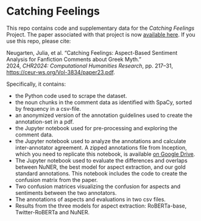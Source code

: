 # Catching Feelings
This repo contains code and supplementary data for the _Catching Feelings_ Project. The paper associated with that project is now [available here](https://ceur-ws.org/Vol-3834/paper23.pdf). If you use this repo, please cite:

Neugarten, Julia, et al. “Catching Feelings: Aspect-Based Sentiment Analysis for Fanfiction Comments about Greek Myth.” 	
	2024, *CHR2024: Computational Humanities Research*, pp. 217–31, https://ceur-ws.org/Vol-3834/paper23.pdf.


Specifically, it contains:

  - the Python code used to scrape the dataset.
  - the noun chunks in the comment data as identified with SpaCy, sorted by frequency in a csv-file.
  - an anonymized version of the annotation guidelines used to create the annotation-set in a pdf.
  - the Jupyter notebook used for pre-processing and exploring the comment data.
  - the Jupyter notebook used to analyze the annotations and calculate inter-annotator agreement. A zipped annotations file from Inception, which you need to replicate this notebook, is available [on Google Drive](https://drive.google.com/file/d/1KBzhly5fSLNOvyPsUbeC4DX2Z1D27Vse/view?usp=sharing).
  - The Jupyter notebook used to evaluate the differences and overlaps between NuNER, the best model for aspect extraction, and our gold standard annotations. This notebook includes the code to create the confusion matrix from the paper.
  - Two confusion matrices visualizing the confusion for aspects and sentiments between the two annotators.
  - The annotations of aspects and evaluations in two csv files.
  - Results from the three models for aspect extraction: RoBERTa-base, Twitter-RoBERTa and NuNER.
